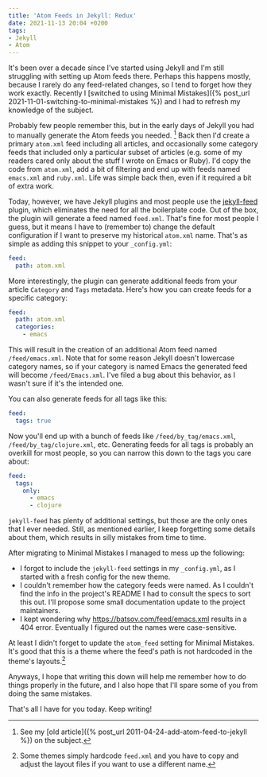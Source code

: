 ```yaml
---
title: 'Atom Feeds in Jekyll: Redux'
date: 2021-11-13 20:04 +0200
tags:
- Jekyll
- Atom
---
```


It's been over a decade since I've started using Jekyll and I'm still
struggling with setting up Atom feeds there. Perhaps this happens mostly,
because I rarely do any feed-related changes, so I tend to forget how they work
exactly. Recently I [switched to using Minimal Mistakes]({% post_url 2021-11-01-switching-to-minimal-mistakes %}) and I had to refresh my knowledge of the subject.

Probably few people remember this, but in the early days of Jekyll you had to
manually generate the Atom feeds you needed. [^1] Back then I'd create a primary
`atom.xml` feed including all articles, and occasionally some category feeds that included only a particular
subset of articles (e.g. some of my readers cared only about the stuff I wrote on Emacs or Ruby). I'd copy the code from `atom.xml`, add a bit of filtering and end up with feeds named `emacs.xml` and `ruby.xml`. Life was simple back then, even if it required a bit of extra work.

Today, however, we have Jekyll plugins and most people use the [jekyll-feed](https://github.com/jekyll/jekyll-feed) plugin, which eliminates the need for all the boilerplate code. Out of the box, the plugin will generate a feed named `feed.xml`. That's fine for most people I guess, but it means I have to (remember to) change the default configuration if I want to preserve my historical `atom.xml` name. That's as simple as adding this snippet to your `_config.yml`:

``` yaml
feed:
  path: atom.xml
```

More interestingly, the plugin can generate additional feeds from your article `Category` and `Tags` metadata. Here's how you can create feeds for a specific category:

``` yaml
feed:
  path: atom.xml
  categories:
    - emacs
```

This will result in the creation of an additional Atom feed named `/feed/emacs.xml`.
Note that for some reason Jekyll doesn't lowercase category names, so if your category is named Emacs the generated feed will become `/feed/Emacs.xml`. I've filed a bug about this behavior, as I wasn't sure if it's the intended one.

You can also generate feeds for all tags like this:

``` yaml
feed:
  tags: true
```

Now you'll end up with a bunch of feeds like `/feed/by_tag/emacs.xml`, `/feed/by_tag/clojure.xml`, etc. Generating feeds for all tags is probably an overkill for most people, so you can narrow this down to the tags you care about:

``` yaml
feed:
  tags:
    only:
      - emacs
      - clojure
```

`jekyll-feed` has plenty of additional settings, but those are the only ones that I ever needed. Still, as mentioned earlier, I keep forgetting some details about them, which results in silly mistakes from time to time.

After migrating to Minimal Mistakes I managed to mess up the following:

- I forgot to include the `jekyll-feed` settings in my `_config.yml`, as I started with a fresh config for the new theme.
- I couldn't remember how the category feeds were named. As I couldn't find the info in the project's README I had to consult the specs to sort this out. I'll propose some small documentation update to the project maintainers.
- I kept wondering why https://batsov.com/feed/emacs.xml results in a 404 error. Eventually I figured out the names were case-sensitive.

At least I didn't forget to update the `atom_feed` setting for Minimal Mistakes. It's good that this is a theme where the feed's path is not hardcoded in the theme's layouts.[^2]

Anyways, I hope that writing this down will help me remember how to do things properly in the future, and I also hope that I'll spare some of you from doing the same mistakes.

That's all I have for you today. Keep writing!

[^1]: See my [old article]({% post_url 2011-04-24-add-atom-feed-to-jekyll %}) on the subject.
[^2]: Some themes simply hardcode `feed.xml` and you have to copy and adjust the layout files if you want to use a different name.
